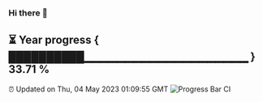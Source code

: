### Hi there 👋
⏳ Year progress { ██████████▁▁▁▁▁▁▁▁▁▁▁▁▁▁▁▁▁▁▁▁ } 33.71 %
---
⏰ Updated on Thu, 04 May 2023 01:09:55 GMT
![Progress Bar CI](https://github.com/liununu/liununu/workflows/Progress%20Bar%20CI/badge.svg)
